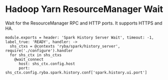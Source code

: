 
# Hadoop Yarn ResourceManager Wait

Wait for the ResourceManager RPC and HTTP ports. It supports HTTPS and HA.

    module.exports = header: 'Spark History Server Wait', timeout: -1, label_true: 'READY', handler: ->
      shs_ctxs = @contexts 'ryba/spark/history_server', require('./configure').handler
      for shs_ctx in shs_ctxs
        @wait_connect
          host: shs_ctx.config.host
          port: shs_ctx.config.ryba.spark.history.conf['spark.history.ui.port']
